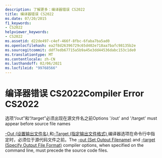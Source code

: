 ```yaml
---
description: 了解更多：编译器错误 CS2022
title: 编译器错误 CS2022
ms.date: 07/20/2015
f1_keywords:
- CS2022
helpviewer_keywords:
- CS2022
ms.assetid: d22de497-c4ef-466f-8fbc-6faba7ba5ad0
ms.openlocfilehash: ea2f8d26396729c65d402e718aa7bafc98135b2e
ms.sourcegitcommit: ddf7edb67715a5b9a45e3dd44536dabc153c1de0
ms.translationtype: MT
ms.contentlocale: zh-CN
ms.lasthandoff: 02/06/2021
ms.locfileid: "99768566"
---
```

# <a name="compiler-error-cs2022"></a><span data-ttu-id="61edc-103">编译器错误 CS2022</span><span class="sxs-lookup"><span data-stu-id="61edc-103">Compiler Error CS2022</span></span>

<span data-ttu-id="61edc-104">选项“/out”和“/target”必须出现在源文件名之前</span><span class="sxs-lookup"><span data-stu-id="61edc-104">Options '/out' and '/target' must appear before source file names</span></span>  
  
 <span data-ttu-id="61edc-105">[-Out (设置输出文件名) ](../language-reference/compiler-options/out-compiler-option.md)和[-Target (指定输出文件格式) ](../language-reference/compiler-options/target-compiler-option.md)编译器选项在命令行中指定时，必须位于源代码文件之前。</span><span class="sxs-lookup"><span data-stu-id="61edc-105">The [-out (Set Output Filename)](../language-reference/compiler-options/out-compiler-option.md) and [-target (Specify Output File Format)](../language-reference/compiler-options/target-compiler-option.md) compiler options, when specified on the command line, must precede the source code files.</span></span>
